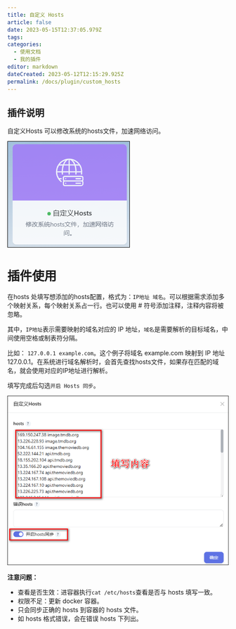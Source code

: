 ```yaml
---
title: 自定义 Hosts
article: false
date: 2023-05-15T12:37:05.979Z
tags:
categories: 
  - 使用文档
  - 我的插件
editor: markdown
dateCreated: 2023-05-12T12:15:29.925Z
permalink: /docs/plugin/custom_hosts
---
```


## 插件说明

自定义Hosts 可以修改系统的hosts文件，加速网络访问。

![0201.png](./images/0201.png)



# 插件使用

在hosts 处填写想添加的hosts配置，格式为：`IP地址 域名`。可以根据需求添加多个映射关系，每个映射关系占一行。也可以使用 # 符号添加注释，注释内容将被忽略。

其中，`IP地址`表示需要映射的域名对应的 IP 地址，`域名`是需要解析的目标域名，中间使用空格或制表符分隔。

比如： `127.0.0.1 example.com`。这个例子将域名 example.com 映射到 IP 地址 127.0.0.1。在系统进行域名解析时，会首先查找hosts文件，如果存在匹配的域名，就会使用对应的IP地址进行解析。

填写完成后勾选`开启 Hosts 同步`。

![0202.png](./images/0202.png)


**注意问题：**

- 查看是否生效：进容器执行`cat /etc/hosts`查看是否与 hosts 填写一致。
- 权限不足：更新 docker 容器。
- 只会同步正确的 hosts 到容器的 hosts 文件。
- 如 hosts 格式错误，会在错误 hosts 下列出。
